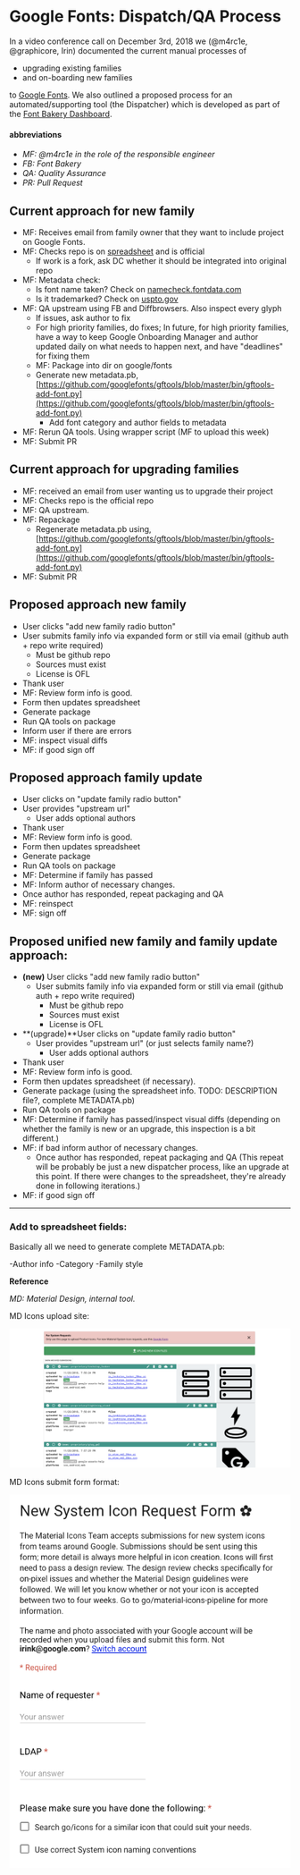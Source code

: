 # Google Fonts: Dispatch/QA Process

In a video conference call on December 3rd, 2018 we (@m4rc1e, @graphicore, Irin) documented the current manual processes of
- upgrading existing families
- and on-boarding new families

to [Google Fonts](https://github.com/google/fonts/). We also outlined a proposed process for an automated/supporting tool (the Dispatcher) which is developed as part of the [Font Bakery Dashboard](https://github.com/googlefonts/fontbakery-dashboard/).

#### abbreviations
- *MF: @m4rc1e in the role of the responsible engineer*
- *FB: Font Bakery*
- *QA: Quality Assurance*
- *PR: Pull Request*

## Current approach for new family

- MF: Receives email from family owner that they want to include project on Google Fonts.
- MF: Checks repo is on [spreadsheet](https://docs.google.com/spreadsheets/d/1ampzD9veEdrwUMkOAJkMNkftqtv1jEygiPR0wZ6eNl8/edit#gid=0) and is official
  - If work is a fork, ask DC whether it should be integrated into original repo
- MF: Metadata check:
  - Is font name taken? Check on [namecheck.fontdata.com](http://namecheck.fontdata.com/)
  - Is it trademarked? Check on [uspto.gov](https://www.uspto.gov/trademarks-application-process/search-trademark-database)
- MF: QA upstream using FB and Diffbrowsers. Also inspect every glyph
  - If issues, ask author to fix
  - For high priority families, do fixes; In future, for high priority families, have a way to keep Google Onboarding Manager and author updated daily on what needs to happen next, and have "deadlines" for fixing them
  -  MF: Package into dir on google/fonts
  - Generate new metadata.pb, [https://github.com/googlefonts/gftools/blob/master/bin/gftools-add-font.py](https://github.com/googlefonts/gftools/blob/master/bin/gftools-add-font.py)
    - Add font category and author fields to metadata
- MF: Rerun QA tools. Using wrapper script (MF to upload this week)
- MF: Submit PR



## Current approach for upgrading families

- MF: received an email from user wanting us to upgrade their project
- MF: Checks repo is the official repo
- MF: QA upstream.
- MF: Repackage
  - Regenerate metadata.pb using, [https://github.com/googlefonts/gftools/blob/master/bin/gftools-add-font.py](https://github.com/googlefonts/gftools/blob/master/bin/gftools-add-font.py)
- MF: Submit PR



## Proposed approach new family

- User clicks "add new family radio button"
- User submits family info via expanded form or still via email (github auth + repo write required)
  - Must be github repo
  - Sources must exist
  - License is OFL
- Thank user
- MF: Review form info is good.
- Form then updates spreadsheet
- Generate package
- Run QA tools on package
- Inform user if there are errors
- MF: inspect visual diffs
- MF: if good sign off



## Proposed approach family update

- User clicks on "update family radio button"
- User provides "upstream url"
  - User adds optional authors
- Thank user
- MF: Review form info is good.
- Form then updates spreadsheet
- Generate package
- Run QA tools on package
- MF: Determine if family has passed
- MF: Inform author of necessary changes.
- Once author has responded, repeat packaging and QA
- MF: reinspect
- MF: sign off



## Proposed unified new family and family update approach:

- **(new)** User clicks "add new family radio button"
  - User submits family info via expanded form or still via email (github auth + repo write required)
    - Must be github repo
    - Sources must exist
    - License is OFL
- **(upgrade)**User clicks on "update family radio button"
  - User provides "upstream url" (or just selects family name?)
    - User adds optional authors
- Thank user
- MF: Review form info is good.
- Form then updates spreadsheet (if necessary).
- Generate package (using the spreadsheet info. TODO: DESCRIPTION file?, complete METADATA.pb)
- Run QA tools on package
- MF: Determine if family has passed/inspect visual diffs (depending on whether the family is new or an upgrade, this inspection is a bit different.)
- MF: if bad inform author of necessary changes.
  - Once author has responded, repeat packaging and QA (This repeat will be probably be just a new dispatcher process, like an upgrade at this point. If there were changes to the spreadsheet, they&#39;re already done in following iterations.)
- MF: if good sign off

---

### Add to spreadsheet fields:

Basically all we need to generate complete METADATA.pb:

-Author info
-Category
-Family style



**Reference**

*MD: Material Design, internal tool.*

MD Icons upload site:

 ![MD Icons upload site](assets/MDIconsUploadSite.png 'MD Icons upload site')

MD Icons submit form format:

 ![MD Icons submit form format](assets/MDIconsSubmitFormFormat.png 'MD Icons submit form format')

